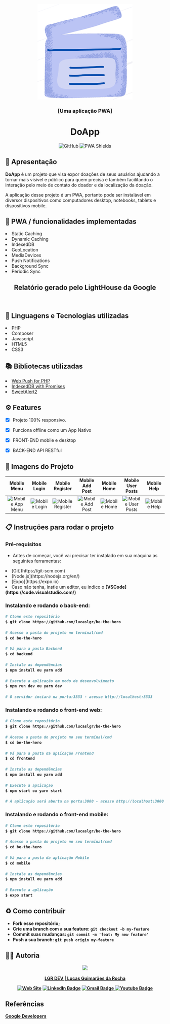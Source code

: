 <div align="center">
    <img src="./frontend/public/src/images/logos/logo.png" alt="Projeto DoApp" />
    <h3>[Uma aplicação PWA]</h3>
    <h1> DoApp </h1>
</div>

<div align="center">

![GitHub](https://img.shields.io/badge/license-MIT-green)
![PWA Shields](https://www.pwa-shields.com/1.0.0/series/classic/white/gray.svg)
</div>

## :loudspeaker: Apresentação

**DoApp** é um projeto que visa expor doações de seus usuários ajudando a tornar mais visível e público para quem precisa e também facilitando o interação pelo meio de contato do doador e da localização da doação.

A aplicação desse projeto é um PWA, portanto pode ser instalável em diversor dispositivos como computadores desktop, notebooks, tablets e dispositivos mobile. 

## :rocket: PWA / funcionalidades implementadas

<li>Static Caching</li>
<li>Dynamic Caching</li>
<li>IndexedDB</li>
<li>GeoLocation</li>
<li>MediaDevices</li>
<li>Push Notifications</li>
<li>Background Sync</li>
<li>Periodic Sync</li>

<h2 align="center">Relatório gerado pelo LightHouse da Google</h2>

<p align="center">
<img title="" src="https://raw.githubusercontent.com/lucaslgr/project-doapp/master/screenshot/lighthouse-repot.png" alt="" width="521" data-align="center">
</p>

## :memo: Linguagens e Tecnologias utilizadas

<li>PHP</li>
<li>Composer</li>
<li>Javascript</li>
<li>HTML5</li>
<li>CSS3</li>

## :books: Bibliotecas utilizadas

<li><a href=https://github.com/web-push-libs/web-push-php">Web Push for PHP</a></li>
<li><a href="https://github.com/jakearchibald/idb">IndexedDB with Promises</a></li>
<li><a href="https://sweetalert2.github.io/">SweetAlert2</a></li>

## ⚙ Features

- [x] Projeto 100% responsivo.

- [x] Funciona offline como um App Nativo

- [x] FRONT-END mobile e desktop

- [x] BACK-END API RESTful

## :flower_playing_cards: Imagens do Projeto

Mobile Menu        |  Mobile Login | Mobile Register       |  Mobile Add Post |  Mobile Home | Mobile User Posts | Mobile Help 
:-------------------------:|:-------------------------:|:-------------------------:|:-------------------------:|:-------------------------:|:-------------------------:|:-------------------------:
<img src="https://raw.githubusercontent.com/lucaslgr/project-doapp/master/screenshot/mobile-menu.png" title="Mobile App Menu " width="100%"> |<img src="https://raw.githubusercontent.com/lucaslgr/project-doapp/master/screenshot/mobile-login.png" title="Mobile Login" width="100%">|<img src="https://raw.githubusercontent.com/lucaslgr/project-doapp/master/screenshot/mobile-register.png" title="Mobile Register" width="100%"> |<img src="https://raw.githubusercontent.com/lucaslgr/project-doapp/master/screenshot/mobile-addpost.png" title="Mobile Add Post" width="100%">|<img src="https://raw.githubusercontent.com/lucaslgr/project-doapp/master/screenshot/mobile-home.png" title="Mobile Home" width="100%">|<img src="https://raw.githubusercontent.com/lucaslgr/project-doapp/master/screenshot/mobile-user-posts.png" title="Mobile User Posts" width="100%">|<img src="https://raw.githubusercontent.com/lucaslgr/project-doapp/master/screenshot/mobile-help.png" title="Mobile Help" width="100%">


## :clipboard: Instruções para rodar o projeto

### Pré-requisitos

- Antes de começar, você vai precisar ter instalado em sua máquina as seguintes ferramentas:

<li>[Git](https://git-scm.com)</li>
<li>[Node.js](https://nodejs.org/en/)</li>
<li>[Expo](https://expo.io)</li>
<li>Caso não tenha, instle um editor, eu indico o <b>[VSCode](https://code.visualstudio.com/)</li>

### Instalando e rodando o back-end:

```bash
# Clone este repositório
$ git clone https://github.com/lucaslgr/be-the-hero

# Acesse a pasta do projeto no terminal/cmd
$ cd be-the-hero

# Vá para a pasta Backend
$ cd backend

# Instale as dependências
$ npm install ou yarn add

# Execute a aplicação em modo de desenvolvimento
$ npm run dev ou yarn dev

# O servidor inciará na porta:3333 - acesse http://localhost:3333 
```

### Instalando e rodando o front-end web:

```bash
# Clone este repositório
$ git clone https://github.com/lucaslgr/be-the-hero

# Acesse a pasta do projeto no seu terminal/cmd
$ cd be-the-hero

# Vá para a pasta da aplicação Frontend
$ cd frontend

# Instale as dependências
$ npm install ou yarn add

# Execute a aplicação
$ npm start ou yarn start

# A aplicação será aberta na porta:3000 - acesse http://localhost:3000
```

### Instalando e rodando o front-end mobile:

```bash
# Clone este repositório
$ git clone https://github.com/lucaslgr/be-the-hero

# Acesse a pasta do projeto no seu terminal/cmd
$ cd be-the-hero

# Vá para a pasta da aplicação Mobile
$ cd mobile

# Instale as dependências
$ npm install ou yarn add

# Execute a aplicação
$ expo start
```

## :recycle: Como contribuir

- Fork esse repositório;
- Crie uma branch com a sua feature: `git checkout -b my-feature`
- Commit suas mudanças: `git commit -m 'feat: My new feature'`
- Push a sua branch: `git push origin my-feature`

## :man_technologist: Autoria

<a href="https://lgrdev.com">
    <div align="center">
    <img src="https://lgrdev.com/assets/img/logos/logo-size-default.png" width ="25%"> 
    <p>LGR DEV | Lucas Guimarães da Rocha</p>
    </div>
</a>
<div align="center">

[![Web Site](https://img.shields.io/badge/Web%20Site-lgrdev-132249)](https://lgrdev.com/)
[![LinkedIn Badge](https://img.shields.io/badge/-lucaslgr-blue?style=flat-square&logo=Linkedin&logoColor=white&link=https://https://www.linkedin.com/in/lucas-guimar%C3%A3es-rocha-a30282132/)](https://www.linkedin.com/in/lucas-guimar%C3%A3es-rocha-a30282132/)
[![Gmail Badge](https://img.shields.io/badge/-lucaslgr1206@gmail.com-c14438?style=flat-square&logo=Gmail&logoColor=white&link=mailto:lucaslgr1206@gmail.com)](mailto:lucaslgr1206@gmail.com)<a href="https://www.youtube.com/channel/UCyvw5MVEOueAyE2PqNXVkYw" rel="nofollow"> <img src="https://camo.githubusercontent.com/d7a86f96e82d948cf67f40dcfb983de0fd0aae71/68747470733a2f2f696d672e736869656c64732e696f2f62616467652f2d596f75747562652d4646303030303f7374796c653d666c61742d737175617265266c6162656c436f6c6f723d464630303030266c6f676f3d796f7574756265266c6f676f436f6c6f723d7768697465266c696e6b3d68747470733a2f2f7777772e796f75747562652e636f6d2f6368616e6e656c2f5543365a4e7a617653335f4f5447684f3552574b33355a67" alt="Youtube Badge" data-canonical-src="https://img.shields.io/badge/-Youtube-FF0000?style=flat-square&amp;labelColor=FF0000&amp;logo=youtube&amp;logoColor=white&amp;link=https://www.youtube.com/channel/UCyvw5MVEOueAyE2PqNXVkYw" style="max-width:100%;"></a>

</div>

## Referências

[Google Developers](https://developers.google.com/web/ilt/pwa)
